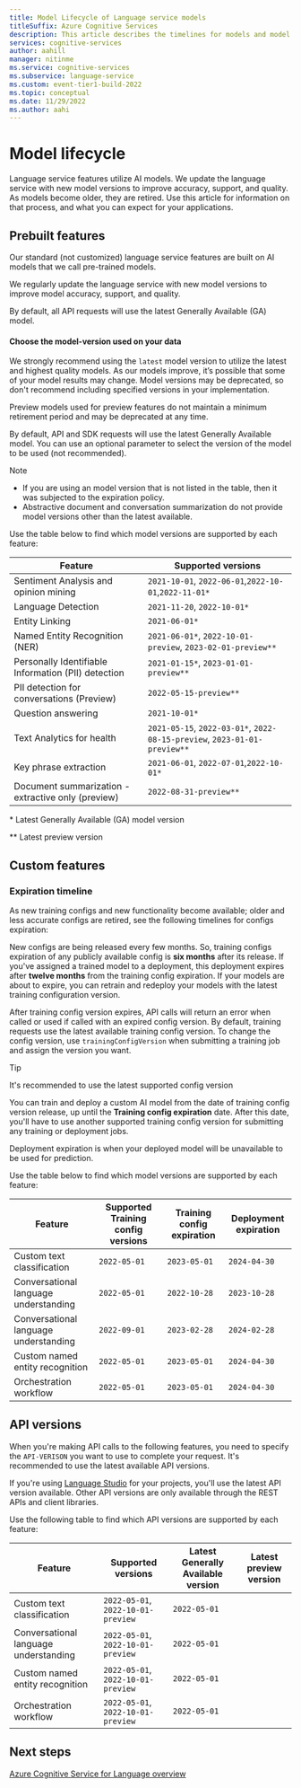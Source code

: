```yaml
---
title: Model Lifecycle of Language service models
titleSuffix: Azure Cognitive Services
description: This article describes the timelines for models and model versions used by Language service features.
services: cognitive-services
author: aahill
manager: nitinme
ms.service: cognitive-services
ms.subservice: language-service
ms.custom: event-tier1-build-2022
ms.topic: conceptual
ms.date: 11/29/2022
ms.author: aahi
---
```


# Model lifecycle

Language service features utilize AI models. We update the language service with new model versions to improve accuracy, support, and quality. As models become older, they are retired. Use this article for information on that process, and what you can expect for your applications.

## Prebuilt features


Our standard (not customized) language service features are built on AI models that we call pre-trained models.

We regularly update the language service with new model versions to improve model accuracy, support, and quality.

By default, all API requests will use the latest Generally Available (GA) model.

#### Choose the model-version used on your data

We strongly recommend using the `latest` model version to utilize the latest and highest quality models. As our models improve, it’s possible that some of your model results may change. Model versions may be deprecated, so don't recommend including specified versions in your implementation. 

Preview models used for preview features do not maintain a minimum retirement period and may be deprecated at any time.

By default, API and SDK requests will use the latest Generally Available model. You can use an optional parameter to select the version of the model to be used (not recommended).

> [!NOTE]
> * If you are using an model version that is not listed in the table, then it was subjected to the expiration policy.
> * Abstractive document and conversation summarization do not provide model versions other than the latest available.

Use the table below to find which model versions are supported by each feature:

| Feature                                             | Supported versions         |
|-----------------------------------------------------|-----------------------------|
| Sentiment Analysis and opinion mining               | `2021-10-01`, `2022-06-01`,`2022-10-01`,`2022-11-01*` |
| Language Detection                                  | `2021-11-20`, `2022-10-01*` |
| Entity Linking                                      | `2021-06-01*`               |
| Named Entity Recognition (NER)                      | `2021-06-01*`, `2022-10-01-preview`, `2023-02-01-preview**`               |
| Personally Identifiable Information (PII) detection | `2021-01-15*`, `2023-01-01-preview**`  | 
| PII detection for conversations (Preview)           | `2022-05-15-preview**`      |  
| Question answering                                  | `2021-10-01*`               |
| Text Analytics for health                           | `2021-05-15`, `2022-03-01*`, `2022-08-15-preview`, `2023-01-01-preview**` |
| Key phrase extraction                               | `2021-06-01`, `2022-07-01`,`2022-10-01*` | 
| Document summarization - extractive only (preview)     | `2022-08-31-preview**`               |

\* Latest Generally Available (GA) model version

\*\* Latest preview version


## Custom features

### Expiration timeline

As new training configs and new functionality become available; older and less accurate configs are retired, see the following timelines for configs expiration:

New configs are being released every few months. So, training configs expiration of any publicly available config is **six months** after its release. If you've assigned a trained model to a deployment, this deployment expires after **twelve months** from the training config expiration. If your models are about to expire, you can retrain and redeploy your models with the latest training configuration version.

After training config version expires, API calls will return an error when called or used if called with an expired config version. By default, training requests use the latest available training config version. To change the config version, use `trainingConfigVersion` when submitting a training job and assign the version you want. 

> [!Tip]
> It's recommended to use the latest supported config version

You can train and deploy a custom AI model from the date of training config version release, up until the **Training config expiration** date. After this date, you'll have to use another supported training config version for submitting any training or deployment jobs.

Deployment expiration is when your deployed model will be unavailable to be used for prediction.

Use the table below to find which model versions are supported by each feature:

| Feature                                     | Supported Training config versions         | Training config expiration         | Deployment expiration  |
|---------------------------------------------|--------------------------------------------|------------------------------------|------------------------|
| Custom text classification                  | `2022-05-01`                               | `2023-05-01`                       | `2024-04-30`           |
| Conversational language understanding       | `2022-05-01`                               | `2022-10-28`                       | `2023-10-28`           |
| Conversational language understanding       | `2022-09-01`                               | `2023-02-28`                       | `2024-02-28`           |
| Custom named entity recognition             | `2022-05-01`                               | `2023-05-01`                       | `2024-04-30`           |
| Orchestration workflow                      | `2022-05-01`                               | `2023-05-01`                       | `2024-04-30`           |


## API versions

When you're making API calls to the following features, you need to specify the `API-VERISON` you want to use to complete your request. It's recommended to use the latest available API versions.

If you're using [Language Studio](https://aka.ms/languageStudio) for your projects, you'll use the latest API version available. Other API versions are only available through the REST APIs and client libraries.

Use the following table to find which API versions are supported by each feature:

| Feature                                             | Supported versions                                                  | Latest Generally Available version | Latest preview version |
|-----------------------------------------------------|---------------------------------------------------------------------|------------------------------------|------------------------|
| Custom text classification                  | `2022-05-01`, `2022-10-01-preview`                                        |      `2022-05-01`            |            |
| Conversational language understanding       | `2022-05-01`, `2022-10-01-preview`                                        |      `2022-05-01`            |            |
| Custom named entity recognition             | `2022-05-01`, `2022-10-01-preview`                                        |      `2022-05-01`            |            |
| Orchestration workflow                      | `2022-05-01`, `2022-10-01-preview`                                        |      `2022-05-01`            |            |

## Next steps

[Azure Cognitive Service for Language overview](../overview.md)
